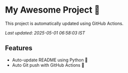 # My Awesome Project 🚀

This project is automatically updated using GitHub Actions.

_Last updated: 2025-05-01 06:58:03 IST_

## Features
- Auto-update README using Python 🐍
- Auto Git push with GitHub Actions 🤖
